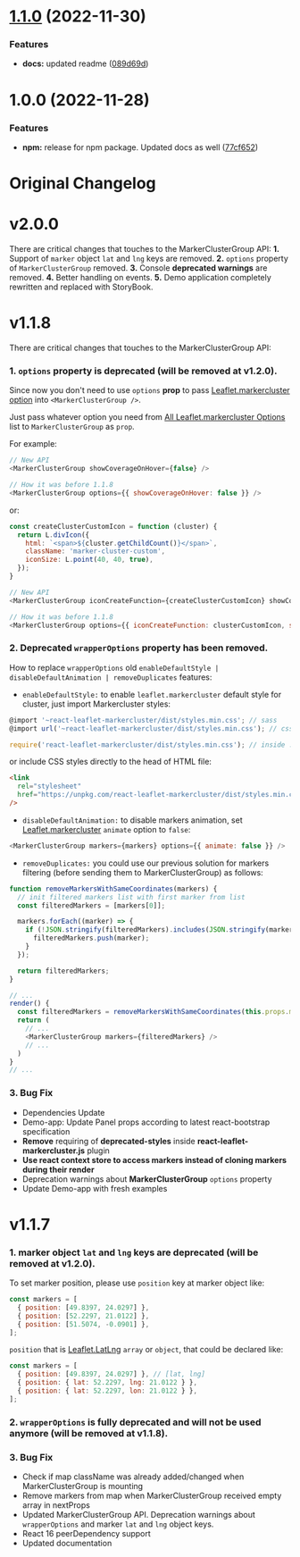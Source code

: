 # [1.1.0](https://github.com/christopherpickering/react-leaflet-markercluster/compare/v1.0.0...v1.1.0) (2022-11-30)


### Features

* **docs:** updated readme ([089d69d](https://github.com/christopherpickering/react-leaflet-markercluster/commit/089d69dbe1cc03e0c1a8ddd8e758dc6d5ee91ebd))

# 1.0.0 (2022-11-28)

### Features

- **npm:** release for npm package. Updated docs as well ([77cf652](https://github.com/christopherpickering/react-leaflet-markercluster/commit/77cf652edbd6fd14ff6269a8cc00dcf7a97d0b45))

# Original Changelog

# v2.0.0

There are critical changes that touches to the MarkerClusterGroup API:
**1.** Support of `marker` object `lat` and `lng` keys are removed.
**2.** `options` property of `MarkerClusterGroup` removed.
**3.** Console **deprecated warnings** are removed.
**4.** Better handling on events.
**5.** Demo application completely rewritten and replaced with StoryBook.

# v1.1.8

There are critical changes that touches to the MarkerClusterGroup API:

### **1.** `options` property is deprecated (will be removed at v1.2.0).

Since now you don't need to use `options` **prop** to pass [Leaflet.markercluster option](https://github.com/Leaflet/Leaflet.markercluster#all-options) into `<MarkerClusterGroup />`.

Just pass whatever option you need from [All Leaflet.markercluster Options](https://github.com/Leaflet/Leaflet.markercluster#all-options)
list to `MarkerClusterGroup` as `prop`.

For example:

```javascript
// New API
<MarkerClusterGroup showCoverageOnHover={false} />

// How it was before 1.1.8
<MarkerClusterGroup options={{ showCoverageOnHover: false }} />
```

or:

```javascript
const createClusterCustomIcon = function (cluster) {
  return L.divIcon({
    html: `<span>${cluster.getChildCount()}</span>`,
    className: 'marker-cluster-custom',
    iconSize: L.point(40, 40, true),
  });
}

// New API
<MarkerClusterGroup iconCreateFunction={createClusterCustomIcon} showCoverageOnHover={false} />

// How it was before 1.1.8
<MarkerClusterGroup options={{ iconCreateFunction: clusterCustomIcon, showCoverageOnHover: false }} />
```

### **2.** Deprecated `wrapperOptions` property has been removed.

How to replace `wrapperOptions` old `enableDefaultStyle | disableDefaultAnimation | removeDuplicates` features:

- `enableDefaultStyle:` to enable `leaflet.markercluster` default style for cluster,
  just import Markercluster styles:

```javascript
@import '~react-leaflet-markercluster/dist/styles.min.css'; // sass
@import url('~react-leaflet-markercluster/dist/styles.min.css'); // css

require('react-leaflet-markercluster/dist/styles.min.css'); // inside .js file
```

or include CSS styles directly to the head of HTML file:

```html
<link
  rel="stylesheet"
  href="https://unpkg.com/react-leaflet-markercluster/dist/styles.min.css"
/>
```

- `disableDefaultAnimation:` to disable markers animation, set [Leaflet.markercluster](https://github.com/Leaflet/Leaflet.markercluster/#enabled-by-default-boolean-options)
  `animate` option to `false`:

```javascript
<MarkerClusterGroup markers={markers} options={{ animate: false }} />
```

- `removeDuplicates:` you could use our previous solution for markers filtering
  (before sending them to MarkerClusterGroup) as follows:

```javascript
function removeMarkersWithSameCoordinates(markers) {
  // init filtered markers list with first marker from list
  const filteredMarkers = [markers[0]];

  markers.forEach((marker) => {
    if (!JSON.stringify(filteredMarkers).includes(JSON.stringify(marker))) {
      filteredMarkers.push(marker);
    }
  });

  return filteredMarkers;
}

// ...
render() {
  const filteredMarkers = removeMarkersWithSameCoordinates(this.props.markers);
  return (
    // ...
    <MarkerClusterGroup markers={filteredMarkers} />
    // ...
  )
}
// ...
```

### **3.** Bug Fix

- Dependencies Update
- Demo-app: Update Panel props according to latest react-bootstrap specification
- **Remove** requiring of **deprecated-styles** inside **react-leaflet-markercluster.js** plugin
- **Use react context store to access markers instead of cloning markers during their render**
- Deprecation warnings about **MarkerClusterGroup** `options` property
- Update Demo-app with fresh examples

# v1.1.7

### **1.** marker object `lat` and `lng` keys are deprecated (will be removed at v1.2.0).

To set marker position, please use `position` key at marker object like:

```javascript
const markers = [
  { position: [49.8397, 24.0297] },
  { position: [52.2297, 21.0122] },
  { position: [51.5074, -0.0901] },
];
```

`position` that is [Leaflet.LatLng](http://leafletjs.com/reference.html#latlng)
`array` or `object`, that could be declared like:

```javascript
const markers = [
  { position: [49.8397, 24.0297] }, // [lat, lng]
  { position: { lat: 52.2297, lng: 21.0122 } },
  { position: { lat: 52.2297, lon: 21.0122 } },
];
```

### **2.** `wrapperOptions` is fully deprecated and will not be used anymore (will be removed at v1.1.8).

### **3.** Bug Fix

- Check if map className was already added/changed when MarkerClusterGroup is mounting
- Remove markers from map when MarkerClusterGroup received empty array in nextProps
- Updated MarkerClusterGroup API. Deprecation warnings about `wrapperOptions`
  and marker `lat` and `lng` object keys.
- React 16 peerDependency support
- Updated documentation
